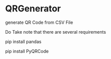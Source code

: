 # QRGenerator
generate QR Code from CSV File 


Do Take note that there are several requirements



pip install pandas 

pip install PyQRCode
